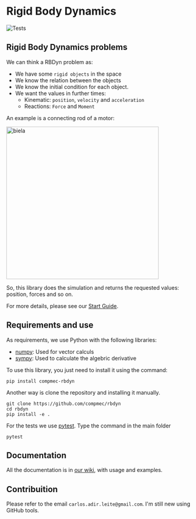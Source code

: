 # Rigid Body Dynamics

![Tests](https://github.com/compmec/rbdyn/actions/workflows/tests.yml/badge.svg)

## Rigid Body Dynamics problems

We can think a RBDyn problem as:

* We have some ```rigid objects``` in the space
* We know the relation between the objects
* We know the initial condition for each object.
* We want the values in further times:
    * Kinematic: ```position```, ```velocity``` and ```acceleration```
    * Reactions: ```Force``` and ```Moment```

An example is a connecting rod of a motor:

<img src="https://raw.githubusercontent.com/compmec/rbdyn/docs/img/biela.gif" alt="biela" width="400"/>

So, this library does the simulation and returns the requested values: position, forces and so on.

For more details, please see our [Start Guide][startguidelink].


## Requirements and use

As requirements, we use Python with the following libraries:

* [numpy][numpy_website]: Used for vector calculs
* [sympy][sympy_website]: Used to calculate the algebric derivative

To use this library, you just need to install it using the command:

```
pip install compmec-rbdyn
```

Another way is clone the repository and installing it manually.

```
git clone https://github.com/compmec/rbdyn
cd rbdyn
pip install -e .
```

For the tests we use [pytest][pytestlink]. Type the command in the main folder

```
pytest
```

## Documentation

All the documentation is in [our wiki][github_wiki], with usage and examples.

## Contribuition

Please refer to the email ```carlos.adir.leite@gmail.com```.
I'm still new using GitHub tools.

[rbdynproblemlink]: https://github.com/compmec/rbdyn/wiki/RBDyn-problem
[wikipedialink]: https://en.wikipedia.org/w/index.php?title=Inertial_frame_of_reference&oldid=1050743548
[startguidelink]: https://github.com/compmec/rbdyn/wiki/Start-Guide
[numpy_website]: https://numpy.org/doc/
[sympy_website]: https://www.sympy.org/en/index.html
[pytestlink]: https://docs.pytest.org/
[anaconda_website]: https://www.anaconda.com/
[github_wiki]: https://github.com/carlos-adir/RigidBodyDynamics/wiki